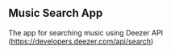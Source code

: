 ## Music Search App

The app for searching music using Deezer API (https://developers.deezer.com/api/search)
